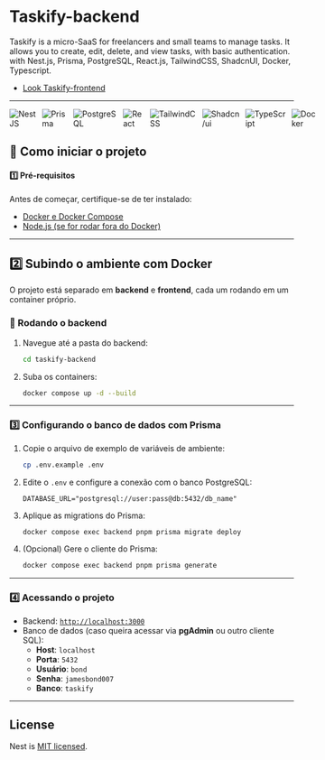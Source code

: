 # Taskify-backend

Taskify is a micro-SaaS for freelancers and small teams to manage tasks. It allows you to create, edit, delete, and view tasks, with basic authentication.
with Nest.js, Prisma, PostgreSQL, React.js, TailwindCSS, ShadcnUI, Docker, Typescript.

- [Look Taskify-frontend](https://github.com/yvesas/taskify-frontend)

---

<div data-badges style="display: flex; gap: 10px;">
    <img src="https://img.shields.io/badge/nestjs-%23E0234E.svg?style=for-the-badge&logo=nestjs&logoColor=white" alt="NestJS" />
    <img src="https://img.shields.io/badge/prisma-%232D3748.svg?style=for-the-badge&logo=prisma&logoColor=white" alt="Prisma" />
    <img src="https://img.shields.io/badge/postgresql-4169e1?style=for-the-badge&logo=postgresql&logoColor=white" alt="PostgreSQL" />
    <img src="https://img.shields.io/badge/react-%2320232a.svg?style=for-the-badge&logo=react&logoColor=%2361DAFB" alt="React" />
    <img src="https://img.shields.io/badge/tailwindcss-%2338B2AC.svg?style=for-the-badge&logo=tailwind-css&logoColor=white" alt="TailwindCSS" />
    <img src="https://img.shields.io/badge/shadcn/ui-000000?style=for-the-badge&logo=shadcn/ui&logoColor=white" alt="Shadcn/ui" />      
    <img src="https://img.shields.io/badge/typescript-%23007ACC.svg?style=for-the-badge&logo=typescript&logoColor=white" alt="TypeScript" /> 
    <img src="https://img.shields.io/badge/docker-257bd6?style=for-the-badge&logo=docker&logoColor=white" alt="Docker" />
  </div>

## **🚀 Como iniciar o projeto**  

#### **1️⃣ Pré-requisitos**
Antes de começar, certifique-se de ter instalado:  
- [Docker e Docker Compose](https://docs.docker.com/get-docker/)
- [Node.js (se for rodar fora do Docker)](https://nodejs.org/)

---

## **2️⃣ Subindo o ambiente com Docker**  
O projeto está separado em **backend** e **frontend**, cada um rodando em um container próprio.  

### **🔹 Rodando o backend**  
1. Navegue até a pasta do backend:  
   ```sh
   cd taskify-backend
   ```
2. Suba os containers:  
   ```sh
   docker compose up -d --build
   ```
   
---

### **3️⃣ Configurando o banco de dados com Prisma**
1. Copie o arquivo de exemplo de variáveis de ambiente:  
   ```sh
   cp .env.example .env
   ```
2. Edite o `.env` e configure a conexão com o banco PostgreSQL:  
   ```env
   DATABASE_URL="postgresql://user:pass@db:5432/db_name"
   ```
3. Aplique as migrations do Prisma:  
   ```sh
   docker compose exec backend pnpm prisma migrate deploy
   ```
4. (Opcional) Gere o cliente do Prisma:  
   ```sh
   docker compose exec backend pnpm prisma generate
   ```

---

### **4️⃣ Acessando o projeto**  
- Backend: [`http://localhost:3000`](http://localhost:3000)  
- Banco de dados (caso queira acessar via **pgAdmin** ou outro cliente SQL):  
  - **Host**: `localhost`
  - **Porta**: `5432`
  - **Usuário**: `bond`
  - **Senha**: `jamesbond007`
  - **Banco**: `taskify`

---


## License

Nest is [MIT licensed](https://github.com/nestjs/nest/blob/master/LICENSE).
